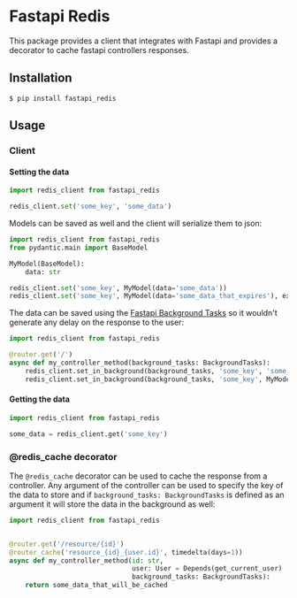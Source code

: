 # Fastapi Redis

This package provides a client that integrates with Fastapi and provides a decorator to cache fastapi controllers responses.

## Installation

`$ pip install fastapi_redis`

## Usage

### Client

#### Setting the data

```python
import redis_client from fastapi_redis

redis_client.set('some_key', 'some_data')
```

Models can be saved as well and the client will serialize them to json:

```python
import redis_client from fastapi_redis
from pydantic.main import BaseModel

MyModel(BaseModel):
    data: str

redis_client.set('some_key', MyModel(data='some_data'))
redis_client.set('some_key', MyModel(data='some_data_that_expires'), expiration=timedelta(days=1))
```

The data can be saved using the [Fastapi Background Tasks](https://fastapi.tiangolo.com/tutorial/background-tasks/) so it wouldn't generate any delay on the response to the user:

```python
import redis_client from fastapi_redis

@router.get('/')
async def my_controller_method(background_tasks: BackgroundTasks):
    redis_client.set_in_background(background_tasks, 'some_key', 'some_data')
    redis_client.set_in_background(background_tasks, 'some_key', MyModel(data='some_data_that_expires'), expiration=timedelta(days=1))
```

#### Getting the data

```python
import redis_client from fastapi_redis

some_data = redis_client.get('some_key')
```

### @redis_cache decorator

The `@redis_cache` decorator can be used to cache the response from a controller. Any argument of the controller can be used to specify the key of the data to store and if `background_tasks: BackgroundTasks` is defined as an argument it will store the data in the background as well:

```python
import redis_client from fastapi_redis


@router.get('/resource/{id}')
@router_cache('resource_{id}_{user.id}', timedelta(days=1))
async def my_controller_method(id: str,
                               user: User = Depends(get_current_user)
                               background_tasks: BackgroundTasks):
    return some_data_that_will_be_cached
```